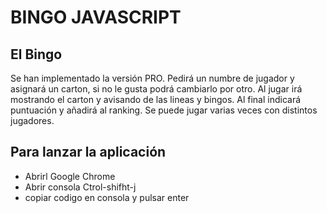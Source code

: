 # BINGO JAVASCRIPT

## El Bingo

Se han implementado la versión PRO. Pedirá un numbre de jugador y asignará un carton, si no le gusta podrá cambiarlo por otro. Al jugar irá mostrando el carton y avisando de las lineas y bingos. Al final indicará puntuación y añadirá al ranking. Se puede jugar varias veces con distintos jugadores.

## Para lanzar la aplicación

* Abrirl Google Chrome
* Abrir consola Ctrol-shifht-j
* copiar codigo en consola y pulsar enter